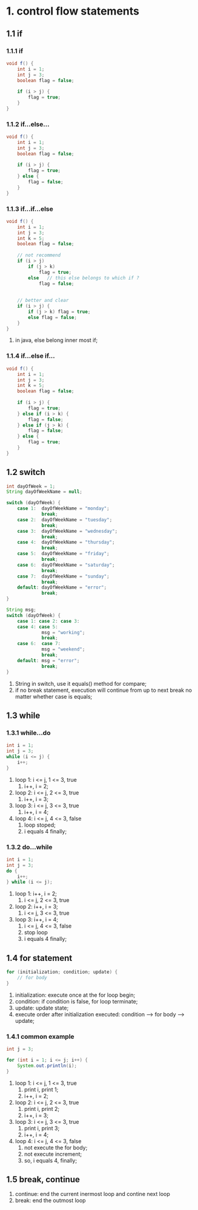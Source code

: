 # 1. control flow statements

## 1.1 if


### 1.1.1 if

```java
void f() {
    int i = 1;
    int j = 3;
    boolean flag = false;
    
    if (i > j) {
        flag = true;
    }
}
```

### 1.1.2 if...else...

```java
void f() {
    int i = 1;
    int j = 3;
    boolean flag = false;
    
    if (i > j) {
        flag = true;
    } else {
        flag = false;
    }
}

```


### 1.1.3 if...if...else

```java
void f() {
    int i = 1;
    int j = 3;
    int k = 5;
    boolean flag = false;
    
    // not recommend
    if (i > j)
        if (j > k)
            flag = true;
        else   // this else belongs to which if ?
            flag = false;
        
    
    // better and clear
    if (i > j) {
        if (j > k) flag = true;
        else flag = false;
    }
}
```

1. in java, else belong inner most if; 


### 1.1.4  if...else if...

```java
void f() {
    int i = 1;
    int j = 3;
    int k = 5;
    boolean flag = false;
    
    if (i > j) {
        flag = true;
    } else if (i > k) {
        flag = false;
    } else if (j > k) {
        flag = false;
    } else {
        flag = true;
    }
}
```

## 1.2 switch

```java
int dayOfWeek = 1;
String dayOfWeekName = null;

switch (dayOfWeek) {
    case 1:  dayOfWeekName = "monday";
             break;
    case 2:  dayOfWeekName = "tuesday";
             break;
    case 3:  dayOfWeekName = "wednesday";
             break;
    case 4:  dayOfWeekName = "thursday";
             break;
    case 5:  dayOfWeekName = "friday";
             break;
    case 6:  dayOfWeekName = "saturday";
             break;
    case 7:  dayOfWeekName = "sunday";
             break;
    default: dayOfWeekName = "error";
             break;
}

String msg;
switch (dayOfWeek) {
    case 1: case 2: case 3:
    case 4: case 5:
             msg = "working";
             break;
    case 6:  case 7:
             msg = "weekend";
             break;
    default: msg = "error";
             break;
}

```
1. String in switch, use it equals() method for compare;
1. if no break statement, execution will continue from up to next break no matter whether case is equals;

## 1.3 while

### 1.3.1 while...do

```java
int i = 1;
int j = 3;
while (i <= j) {
    i++;
}
```
1. loop 1: i <= j, 1 <= 3, true
    1. i++, i = 2;
1. loop 2: i <= j, 2 <= 3, true
    1. i++, i = 3;
1. loop 3: i <= j, 3 <= 3, true
    1. i++, i = 4;
1. loop 4: i <= j, 4 <= 3, false
    1. loop stoped;
    1. i equals 4 finally;

### 1.3.2 do...while

```java
int i = 1;
int j = 3;
do {
    i++;
} while (i <= j);
```
1. loop 1: i++, i = 2;
    1. i <= j, 2 <= 3, true
1. loop 2: i++, i = 3;
    1. i <= j, 3 <= 3, true
1. loop 3: i++, i = 4;
    1. i <= j, 4 <= 3, false
    1. stop loop
    1. i equals 4 finally;

## 1.4 for statement

```java
for (initialization; condition; update) {
    // for body
}
```
1. initialization: execute once at the for loop begin;
1. condition: if condition is false, for loop terminate;
1. update: update state;
1. execute order after initialization executed: condition --> for body --> update;



### 1.4.1 common example

```java
int j = 3;

for (int i = 1; i <= j; i++) {
    System.out.println(i);
}
```
1. loop 1: i <= j, 1 <= 3, true
    1. print i, print 1;
    1. i++, i = 2;
1. loop 2: i <= j, 2 <= 3, true
    1. print i, print 2;
    1. i++, i = 3;
1. loop 3: i <= j, 3 <= 3, true
    1. print i, print 3;
    1. i++, i = 4;
1. loop 4: i <= j, 4 <= 3, false
    1. not execute the for body;
    1. not execute increment;
    1. so, i equals 4, finally;

## 1.5 break, continue

1. continue: end the current inermost loop and contine next loop
1. break: end the outmost loop












